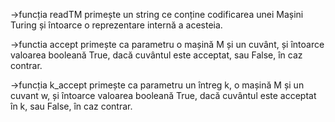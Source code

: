 ->funcția readTM primește un string ce conține codificarea unei Mașini Turing și 
întoarce o reprezentare internă a acesteia.

->functia accept primește ca parametru o mașină M și un cuvânt, și întoarce 
valoarea booleană True, dacă cuvântul este acceptat, sau False, în caz contrar.

->funcția k_accept primește ca parametru un întreg k, o mașină M și un cuvant w, 
și întoarce valoarea booleană True, dacă cuvântul este acceptat în k, sau False, 
în caz contrar.
